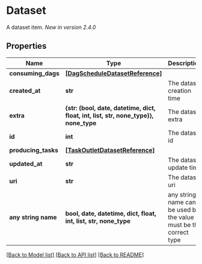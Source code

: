 # Dataset

A dataset item.  *New in version 2.4.0* 

## Properties
Name | Type | Description | Notes
------------ | ------------- | ------------- | -------------
**consuming_dags** | [**[DagScheduleDatasetReference]**](DagScheduleDatasetReference.md) |  | [optional] 
**created_at** | **str** | The dataset creation time | [optional] 
**extra** | **{str: (bool, date, datetime, dict, float, int, list, str, none_type)}, none_type** | The dataset extra | [optional] 
**id** | **int** | The dataset id | [optional] 
**producing_tasks** | [**[TaskOutletDatasetReference]**](TaskOutletDatasetReference.md) |  | [optional] 
**updated_at** | **str** | The dataset update time | [optional] 
**uri** | **str** | The dataset uri | [optional] 
**any string name** | **bool, date, datetime, dict, float, int, list, str, none_type** | any string name can be used but the value must be the correct type | [optional]

[[Back to Model list]](../README.md#documentation-for-models) [[Back to API list]](../README.md#documentation-for-api-endpoints) [[Back to README]](../README.md)


